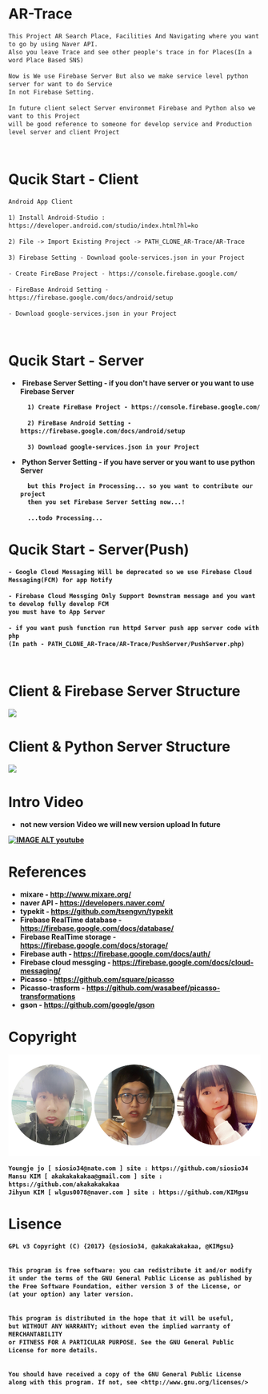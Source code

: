 # AR-Trace
    This Project AR Search Place, Facilities And Navigating where you want to go by using Naver API.
    Also you leave Trace and see other people's trace in for Places(In a word Place Based SNS)
    
    Now is We use Firebase Server But also we make service level python server for want to do Service
    In not Firebase Setting. 
    
    In future client select Server environmet Firebase and Python also we want to this Project 
    will be good reference to someone for develop service and Production level server and client Project  
    
# Qucik Start - Client

    Android App Client

    1) Install Android-Studio : https://developer.android.com/studio/index.html?hl=ko

    2) File -> Import Existing Project -> PATH_CLONE_AR-Trace/AR-Trace

    3) Firebase Setting - Download goole-services.json in your Project

    - Create FireBase Project - https://console.firebase.google.com/

    - FireBase Android Setting - https://firebase.google.com/docs/android/setup

    - Download google-services.json in your Project
    
# Qucik Start - Server    
  
-  <b>Firebase Server Setting - if you don't have server or you want to use Firebase Server 
    
        1) Create FireBase Project - https://console.firebase.google.com/

        2) FireBase Android Setting - https://firebase.google.com/docs/android/setup
    
        3) Download google-services.json in your Project
        
     
-  <b>Python Server Setting - if you have server or you want to use python Server
        
        but this Project in Processing... so you want to contribute our project 
        then you set Firebase Server Setting now...!

        ...todo Processing...
        
# Qucik Start - Server(Push)

    - Google Cloud Messaging Will be deprecated so we use Firebase Cloud Messaging(FCM) for app Notify

    - Firebase Cloud Messging Only Support Downstram message and you want to develop fully develop FCM
    you must have to App Server
    
    - if you want push function run httpd Server push app server code with php 
    (In path - PATH_CLONE_AR-Trace/AR-Trace/PushServer/PushServer.php)
       
# Client & Firebase Server Structure

![](https://ww1.sinaimg.cn/large/006tKfTcgy1fcmvrstxewj31a40uw76r.jpg)

# Client & Python Server Structure

![](https://ww1.sinaimg.cn/large/006tKfTcgy1fcmwr9sk33j31680o2whb.jpg)

# Intro Video
- not new version Video we will new version upload In future

[![IMAGE ALT youtube](http://img.youtube.com/vi/V0eGnEXL0VQ/0.jpg)](http://www.youtube.com/watch?v=V0eGnEXL0VQ)

# References 
- mixare - <http://www.mixare.org/>
- naver API - <https://developers.naver.com/>
- typekit - <https://github.com/tsengvn/typekit>
- Firebase RealTime database - <https://firebase.google.com/docs/database/>
- Firebase RealTime storage - <https://firebase.google.com/docs/storage/>
- Firebase auth - <https://firebase.google.com/docs/auth/>
- Firebase cloud messging - <https://firebase.google.com/docs/cloud-messaging/>
- Picasso - <https://github.com/square/picasso>
- Picasso-trasform - <https://github.com/wasabeef/picasso-transformations>
- gson - <https://github.com/google/gson>

# Copyright
![alt AR-Trace](https://github.com/siosio34/AR-Trace/blob/master/docs/ar_trace_profile.png)

    Youngje jo [ siosio34@nate.com ] site : https://github.com/siosio34
    Mansu KIM [ akakakakakaa@gmail.com ] site : https://github.com/akakakakakaa
    Jihyun KIM [ wlgus0078@naver.com ] site : https://github.com/KIMgsu
    
# Lisence
    GPL v3 Copyright (C) {2017} {@siosio34, @akakakakakaa, @KIMgsu}

    
    This program is free software: you can redistribute it and/or modify
    it under the terms of the GNU General Public License as published by
    the Free Software Foundation, either version 3 of the License, or 
    (at your option) any later version.


    This program is distributed in the hope that it will be useful,
    but WITHOUT ANY WARRANTY; without even the implied warranty of MERCHANTABILITY
    or FITNESS FOR A PARTICULAR PURPOSE. See the GNU General Public License for more details.


    You should have received a copy of the GNU General Public License
    along with this program. If not, see <http://www.gnu.org/licenses/>
    
    




